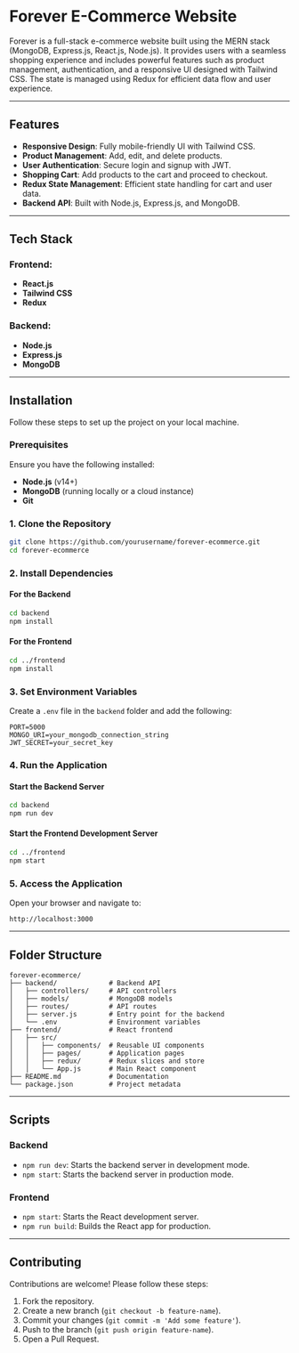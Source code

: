 # Forever E-Commerce Website

Forever is a full-stack e-commerce website built using the MERN stack (MongoDB, Express.js, React.js, Node.js). It provides users with a seamless shopping experience and includes powerful features such as product management, authentication, and a responsive UI designed with Tailwind CSS. The state is managed using Redux for efficient data flow and user experience.

---

## Features

- **Responsive Design**: Fully mobile-friendly UI with Tailwind CSS.
- **Product Management**: Add, edit, and delete products.
- **User Authentication**: Secure login and signup with JWT.
- **Shopping Cart**: Add products to the cart and proceed to checkout.
- **Redux State Management**: Efficient state handling for cart and user data.
- **Backend API**: Built with Node.js, Express.js, and MongoDB.

---

## Tech Stack

### Frontend:
- **React.js**
- **Tailwind CSS**
- **Redux**

### Backend:
- **Node.js**
- **Express.js**
- **MongoDB**

---

## Installation

Follow these steps to set up the project on your local machine.

### Prerequisites
Ensure you have the following installed:
- **Node.js** (v14+)
- **MongoDB** (running locally or a cloud instance)
- **Git**

### 1. Clone the Repository
```bash
git clone https://github.com/yourusername/forever-ecommerce.git
cd forever-ecommerce
```

### 2. Install Dependencies

#### For the Backend
```bash
cd backend
npm install
```

#### For the Frontend
```bash
cd ../frontend
npm install
```

### 3. Set Environment Variables
Create a `.env` file in the `backend` folder and add the following:
```env
PORT=5000
MONGO_URI=your_mongodb_connection_string
JWT_SECRET=your_secret_key
```

### 4. Run the Application

#### Start the Backend Server
```bash
cd backend
npm run dev
```

#### Start the Frontend Development Server
```bash
cd ../frontend
npm start
```

### 5. Access the Application
Open your browser and navigate to:
```
http://localhost:3000
```

---

## Folder Structure
```
forever-ecommerce/
├── backend/             # Backend API
│   ├── controllers/     # API controllers
│   ├── models/          # MongoDB models
│   ├── routes/          # API routes
│   ├── server.js        # Entry point for the backend
│   └── .env             # Environment variables
├── frontend/            # React frontend
│   ├── src/
│   │   ├── components/  # Reusable UI components
│   │   ├── pages/       # Application pages
│   │   ├── redux/       # Redux slices and store
│   │   └── App.js       # Main React component
├── README.md            # Documentation
└── package.json         # Project metadata
```

---

## Scripts

### Backend
- `npm run dev`: Starts the backend server in development mode.
- `npm start`: Starts the backend server in production mode.

### Frontend
- `npm start`: Starts the React development server.
- `npm run build`: Builds the React app for production.

---

## Contributing

Contributions are welcome! Please follow these steps:
1. Fork the repository.
2. Create a new branch (`git checkout -b feature-name`).
3. Commit your changes (`git commit -m 'Add some feature'`).
4. Push to the branch (`git push origin feature-name`).
5. Open a Pull Request.

